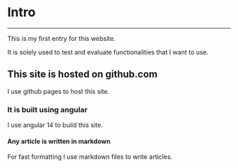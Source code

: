 # Intro

---

This is my first entry for this website.

It is solely used to test and evaluate functionalities that I want to use.

## This site is hosted on github.com

I use github pages to host this site.

### It is built using angular

I use angular 14 to build this site.

#### Any article is written in markdown

For fast formatting I use markdown files to write articles.
